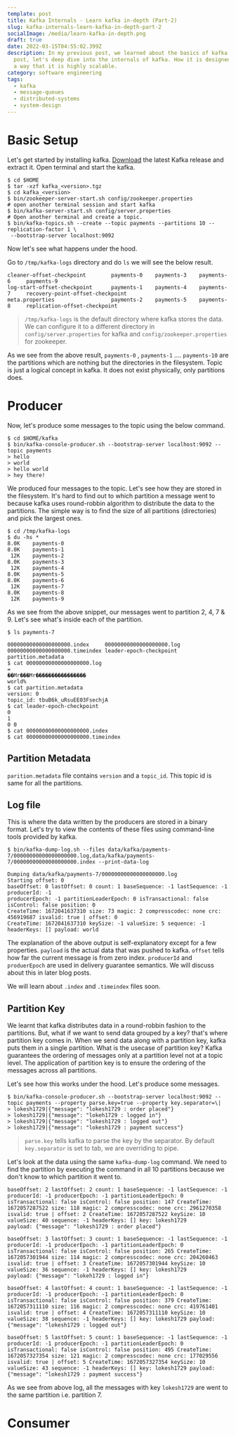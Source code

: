 ```yaml
---
template: post
title: Kafka Internals - Learn kafka in-depth (Part-2)
slug: kafka-internals-learn-kafka-in-depth-part-2
socialImage: /media/learn-kafka-in-depth.png
draft: true
date: 2022-03-15T04:55:02.399Z
description: In my previous post, we learned about the basics of kafka. In this
  post, let's deep dive into the internals of kafka. How it is designed in such
  a way that it is highly scalable.
category: software engineering
tags:
  - kafka
  - message-queues
  - distributed-systems
  - system-design
---
```

# Basic Setup

Let's get started by installing kafka. [Download](https://www.apache.org/dyn/closer.cgi?path=/kafka/3.3.1/kafka_2.13-3.3.1.tgz) the latest Kafka release and extract it. Open terminal and start the kafka.

```shell
$ cd $HOME
$ tar -xzf kafka_<version>.tgz
$ cd kafka_<version>
$ bin/zookeeper-server-start.sh config/zookeeper.properties
# open another terminal session and start kafka
$ bin/kafka-server-start.sh config/server.properties
# Open another terminal and create a topic.
$ bin/kafka-topics.sh --create --topic payments --partitions 10 --replication-factor 1 \
 --bootstrap-server localhost:9092
```

Now let's see what happens under the hood. 

Go to `/tmp/kafka-logs` directory and do `ls` we will see the below result.

```
cleaner-offset-checkpoint        payments-0    payments-3    payments-6     payments-9
log-start-offset-checkpoint      payments-1    payments-4    payments-7     recovery-point-offset-checkpoint
meta.properties                  payments-2    payments-5    payments-8     replication-offset-checkpoint
```

> `/tmp/kafka-logs` is the default directory where kafka stores the data. We can configure it to a different directory in `config/server.properties` for kafka and `config/zookeeper.properties` for zookeeper.

As we see from the above result, `payments-0` , `payments-1` .... `payments-10` are the partitions which are nothing but the directories in the filesystem. Topic is just a logical concept in kafka. It does not exist physically, only partitions does.

# Producer

Now, let's produce some messages to the topic using the below command.

```shell
$ cd $HOME/kafka
$ bin/kafka-console-producer.sh --bootstrap-server localhost:9092 --topic payments
> hello
> world
> hello world
> hey there!
```

We produced four messages to the topic. Let's see how they are stored in the filesystem. It's hard to find out to which partition a message went to because kafka uses round-robbin algorithm to distribute the data to the partitions. The simple way is to find the size of all partitions (directories) and pick the largest ones.

```shell
$ cd /tmp/kafka-logs
$ du -hs *
8.0K	payments-0
8.0K	payments-1
 12K	payments-2
8.0K	payments-3
 12K	payments-4
8.0K	payments-5
8.0K	payments-6
 12K	payments-7
8.0K	payments-8
 12K	payments-9
```

As we see from the above snippet, our messages went to partition 2, 4, 7 & 9. Let's see what's inside each of the partition.

```shell
$ ls payments-7

00000000000000000000.index     00000000000000000000.log
00000000000000000000.timeindex leader-epoch-checkpoint
partition.metadata
$ cat 00000000000000000000.log
=
��Mr���Mr����������������
world%
$ cat partition.metadata
version: 0
topic_id: tbuB6k_uRsuEE03FsechjA
$ cat leader-epoch-checkpoint
0
1
0 0
$ cat 00000000000000000000.index
$ cat 00000000000000000000.timeindex
```

## Partition Metadata

`parition.metadata` file contains `version` and a `topic_id`. This topic id is same for all the partitions.

## Log file

This is where the data written by the producers are stored in a binary format. Let's try to view the contents of these files using command-line tools provided by kafka.

```shell
$ bin/kafka-dump-log.sh --files data/kafka/payments-7/00000000000000000000.log,data/kafka/payments-7/00000000000000000000.index --print-data-log

Dumping data/kafka/payments-7/00000000000000000000.log
Starting offset: 0
baseOffset: 0 lastOffset: 0 count: 1 baseSequence: -1 lastSequence: -1 producerId: -1
producerEpoch: -1 partitionLeaderEpoch: 0 isTransactional: false isControl: false position: 0
CreateTime: 1672041637310 size: 73 magic: 2 compresscodec: none crc: 456919687 isvalid: true | offset: 0
CreateTime: 1672041637310 keySize: -1 valueSize: 5 sequence: -1 headerKeys: [] payload: world
```

The explanation of the above output is self-explanatory except for a few properties. `payload` is the actual data that was pushed to kafka. `offset` tells how far the current message is from zero index. `producerId` and `produerEpoch` are used in delivery guarantee semantics. We will discuss about this in later blog posts.

We will learn about `.index` and `.timeindex` files soon.

## Partition Key

We learnt that kafka distributes data in a round-robbin fashion to the partitions. But, what if we want to send data grouped by a key? that's where partition key comes in. When we send data along with a partition key, kafka puts them in a single partition. What is the usecase of partition key? Kafka guarantees the ordering of messages only at a partition level not at a topic level. The application of partition key is to ensure the ordering of the messages across all partitions.

Let's see how this works under the hood. Let's produce some messages.

```shell
$ bin/kafka-console-producer.sh --bootstrap-server localhost:9092 --topic payments --property parse.key=true --property key.separator=\|
> lokesh1729|{"message": "lokesh1729 : order placed"}
> lokesh1729|{"message": "lokeh1729 : logged in"}
> lokesh1729|{"message": "lokesh1729 : logged out"}
> lokesh1729|{"message": "lokesh1729 : payment success"}
```

> `parse.key` tells kafka to parse the key by the separator. By default `key.separator` is set to tab, we are overriding to pipe.

Let's look at the data using the same `kafka-dump-log` command. We need to find the partition by executing the command in all 10 partitions because we don't know to which partition it went to.

```
baseOffset: 2 lastOffset: 2 count: 1 baseSequence: -1 lastSequence: -1 producerId: -1 producerEpoch: -1 partitionLeaderEpoch: 0
isTransactional: false isControl: false position: 147 CreateTime: 1672057287522 size: 118 magic: 2 compresscodec: none crc: 2961270358
isvalid: true | offset: 2 CreateTime: 1672057287522 keySize: 10 valueSize: 40 sequence: -1 headerKeys: [] key: lokesh1729
payload: {"message": "lokesh1729 : order placed"}

baseOffset: 3 lastOffset: 3 count: 1 baseSequence: -1 lastSequence: -1 producerId: -1 producerEpoch: -1 partitionLeaderEpoch: 0
isTransactional: false isControl: false position: 265 CreateTime: 1672057301944 size: 114 magic: 2 compresscodec: none crc: 204260463
isvalid: true | offset: 3 CreateTime: 1672057301944 keySize: 10 valueSize: 36 sequence: -1 headerKeys: [] key: lokesh1729
payload: {"message": "lokeh1729 : logged in"}

baseOffset: 4 lastOffset: 4 count: 1 baseSequence: -1 lastSequence: -1 producerId: -1 producerEpoch: -1 partitionLeaderEpoch: 0
isTransactional: false isControl: false position: 379 CreateTime: 1672057311110 size: 116 magic: 2 compresscodec: none crc: 419761401
isvalid: true | offset: 4 CreateTime: 1672057311110 keySize: 10 valueSize: 38 sequence: -1 headerKeys: [] key: lokesh1729 payload: {"message": "lokesh1729 : logged out"}

baseOffset: 5 lastOffset: 5 count: 1 baseSequence: -1 lastSequence: -1 producerId: -1 producerEpoch: -1 partitionLeaderEpoch: 0
isTransactional: false isControl: false position: 495 CreateTime: 1672057327354 size: 121 magic: 2 compresscodec: none crc: 177029556
isvalid: true | offset: 5 CreateTime: 1672057327354 keySize: 10 valueSize: 43 sequence: -1 headerKeys: [] key: lokesh1729 payload: {"message": "lokesh1729 : payment success"}
```

As we see from above log, all the messages with key `lokesh1729` are went to the same partition i.e. partition 7.



# Consumer